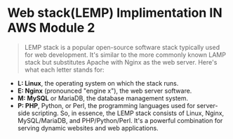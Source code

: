 # Web stack(LEMP) Implimentation IN AWS Module 2
> LEMP stack is a popular open-source software stack typically used for web development. It's similar to the more commonly known LAMP stack but substitutes Apache with Nginx as the web server. Here's what each letter stands for:

- **L: Linux**, the operating system on which the stack runs.
- **E: Nginx** (pronounced "engine x"), the web server software.
- **M: MySQL** or MariaDB, the database management system.
- **P: PHP**, Python, or Perl, the programming languages used for server-side scripting.
So, in essence, the LEMP stack consists of Linux, Nginx, MySQL/MariaDB, and PHP/Python/Perl. It's a powerful combination for serving dynamic websites and web applications.